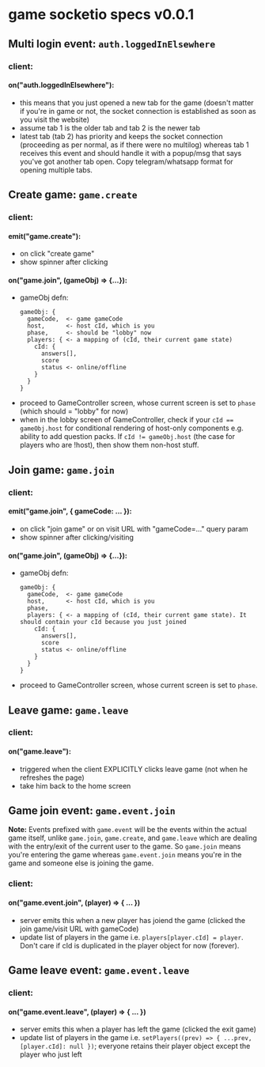 # game socketio specs v0.0.1

## Multi login event: `auth.loggedInElsewhere`

### client:

#### on("auth.loggedInElsewhere"):

- this means that you just opened a new tab for the game (doesn't matter if you're in game or not, the socket connection is established as soon as you visit the website)
- assume tab 1 is the older tab and tab 2 is the newer tab
- latest tab (tab 2) has priority and keeps the socket connection (proceeding as per normal, as if there were no multilog) whereas tab 1 receives this event and should handle it with a popup/msg that says you've got another tab open. Copy telegram/whatsapp format for opening multiple tabs.

## Create game: `game.create`

### client:

#### emit("game.create"):

- on click "create game"
- show spinner after clicking

#### on("game.join", (gameObj) => {...}):

- gameObj defn:
  ```
  gameObj: {
    gameCode,  <- game gameCode
    host,      <- host cId, which is you
    phase,     <- should be "lobby" now
    players: { <- a mapping of (cId, their current game state)
      cId: {
        answers[],
        score
        status <- online/offline
      }
    }
  }
  ```
- proceed to GameController screen, whose current screen is set to `phase` (which should = "lobby" for now)
- when in the lobby screen of GameController, check if your `cId == gameObj.host` for conditional rendering of host-only components e.g. ability to add question packs. If `cId != gameObj.host` (the case for players who are !host), then show them non-host stuff.

## Join game: `game.join`

### client:

#### emit("game.join", { gameCode: ... }):

- on click "join game" or on visit URL with "gameCode=..." query param
- show spinner after clicking/visiting

#### on("game.join", (gameObj) => {...}):

- gameObj defn:
  ```
  gameObj: {
    gameCode,  <- game gameCode
    host,      <- host cId, which is you
    phase,
    players: { <- a mapping of (cId, their current game state). It should contain your cId because you just joined
      cId: {
        answers[],
        score
        status <- online/offline
      }
    }
  }
  ```
- proceed to GameController screen, whose current screen is set to `phase`.

## Leave game: `game.leave`

### client:

#### on("game.leave"):

- triggered when the client EXPLICITLY clicks leave game (not when he refreshes the page)
- take him back to the home screen

## Game join event: `game.event.join`

**Note:** Events prefixed with `game.event` will be the events within the actual game itself, unlike `game.join`, `game.create`, and `game.leave` which are dealing with the entry/exit of the current user to the game. So `game.join` means you're entering the game whereas `game.event.join` means you're in the game and someone else is joining the game.

### client:

#### on("game.event.join", (player) => { ... })

- server emits this when a new player has joiend the game (clicked the join game/visit URL with gameCode)
- update list of players in the game i.e. `players[player.cId] = player`. Don't care if cId is duplicated in the player object for now (forever).

## Game leave event: `game.event.leave`

### client:

#### on("game.event.leave", (player) => { ... })

- server emits this when a player has left the game (clicked the exit game)
- update list of players in the game i.e. `setPlayers((prev) => { ...prev, [player.cId]: null })`; everyone retains their player object except the player who just left
